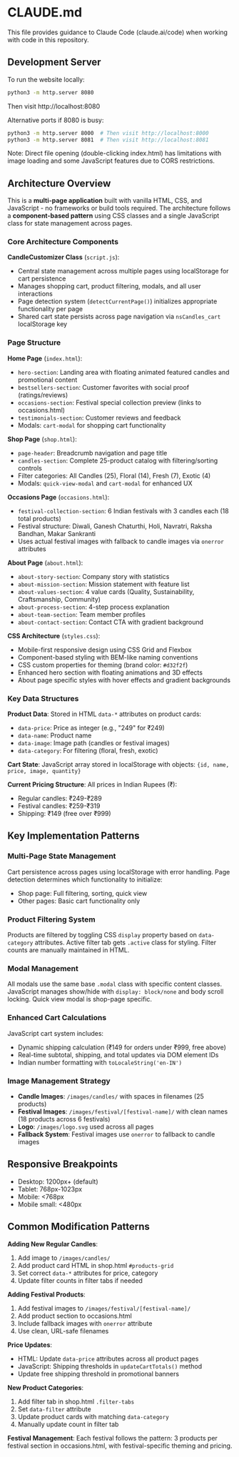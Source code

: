 # CLAUDE.md

This file provides guidance to Claude Code (claude.ai/code) when working with code in this repository.

## Development Server

To run the website locally:
```bash
python3 -m http.server 8080
```
Then visit http://localhost:8080

Alternative ports if 8080 is busy:
```bash
python3 -m http.server 8000  # Then visit http://localhost:8000
python3 -m http.server 8081  # Then visit http://localhost:8081
```

Note: Direct file opening (double-clicking index.html) has limitations with image loading and some JavaScript features due to CORS restrictions.

## Architecture Overview

This is a **multi-page application** built with vanilla HTML, CSS, and JavaScript - no frameworks or build tools required. The architecture follows a **component-based pattern** using CSS classes and a single JavaScript class for state management across pages.

### Core Architecture Components

**CandleCustomizer Class** (`script.js`): 
- Central state management across multiple pages using localStorage for cart persistence
- Manages shopping cart, product filtering, modals, and all user interactions
- Page detection system (`detectCurrentPage()`) initializes appropriate functionality per page
- Shared cart state persists across page navigation via `nsCandles_cart` localStorage key

### Page Structure

**Home Page** (`index.html`):
- `hero-section`: Landing area with floating animated featured candles and promotional content
- `bestsellers-section`: Customer favorites with social proof (ratings/reviews)
- `occasions-section`: Festival special collection preview (links to occasions.html)
- `testimonials-section`: Customer reviews and feedback
- Modals: `cart-modal` for shopping cart functionality

**Shop Page** (`shop.html`):
- `page-header`: Breadcrumb navigation and page title
- `candles-section`: Complete 25-product catalog with filtering/sorting controls
- Filter categories: All Candles (25), Floral (14), Fresh (7), Exotic (4)
- Modals: `quick-view-modal` and `cart-modal` for enhanced UX

**Occasions Page** (`occasions.html`):
- `festival-collection-section`: 6 Indian festivals with 3 candles each (18 total products)
- Festival structure: Diwali, Ganesh Chaturthi, Holi, Navratri, Raksha Bandhan, Makar Sankranti
- Uses actual festival images with fallback to candle images via `onerror` attributes

**About Page** (`about.html`):
- `about-story-section`: Company story with statistics
- `about-mission-section`: Mission statement with feature list
- `about-values-section`: 4 value cards (Quality, Sustainability, Craftsmanship, Community)
- `about-process-section`: 4-step process explanation
- `about-team-section`: Team member profiles
- `about-contact-section`: Contact CTA with gradient background

**CSS Architecture** (`styles.css`):
- Mobile-first responsive design using CSS Grid and Flexbox
- Component-based styling with BEM-like naming conventions
- CSS custom properties for theming (brand color: `#d32f2f`)
- Enhanced hero section with floating animations and 3D effects
- About page specific styles with hover effects and gradient backgrounds

### Key Data Structures

**Product Data**: Stored in HTML `data-*` attributes on product cards:
- `data-price`: Price as integer (e.g., "249" for ₹249)
- `data-name`: Product name
- `data-image`: Image path (candles or festival images)
- `data-category`: For filtering (floral, fresh, exotic)

**Cart State**: JavaScript array stored in localStorage with objects: `{id, name, price, image, quantity}`

**Current Pricing Structure**: All prices in Indian Rupees (₹):
- Regular candles: ₹249-₹289
- Festival candles: ₹259-₹319  
- Shipping: ₹149 (free over ₹999)

## Key Implementation Patterns

### Multi-Page State Management
Cart persistence across pages using localStorage with error handling. Page detection determines which functionality to initialize:
- Shop page: Full filtering, sorting, quick view
- Other pages: Basic cart functionality only

### Product Filtering System
Products are filtered by toggling CSS `display` property based on `data-category` attributes. Active filter tab gets `.active` class for styling. Filter counts are manually maintained in HTML.

### Modal Management
All modals use the same base `.modal` class with specific content classes. JavaScript manages show/hide with `display: block/none` and body scroll locking. Quick view modal is shop-page specific.

### Enhanced Cart Calculations
JavaScript cart system includes:
- Dynamic shipping calculation (₹149 for orders under ₹999, free above)
- Real-time subtotal, shipping, and total updates via DOM element IDs
- Indian number formatting with `toLocaleString('en-IN')`

### Image Management Strategy
- **Candle Images**: `/images/candles/` with spaces in filenames (25 products)
- **Festival Images**: `/images/festival/[festival-name]/` with clean names (18 products across 6 festivals)
- **Logo**: `/images/logo.svg` used across all pages
- **Fallback System**: Festival images use `onerror` to fallback to candle images

## Responsive Breakpoints
- Desktop: 1200px+ (default)
- Tablet: 768px-1023px 
- Mobile: <768px
- Mobile small: <480px

## Common Modification Patterns

**Adding New Regular Candles**:
1. Add image to `/images/candles/`
2. Add product card HTML in shop.html `#products-grid`
3. Set correct `data-*` attributes for price, category
4. Update filter counts in filter tabs if needed

**Adding Festival Products**:
1. Add festival images to `/images/festival/[festival-name]/`
2. Add product section to occasions.html
3. Include fallback images with `onerror` attribute
4. Use clean, URL-safe filenames

**Price Updates**: 
- HTML: Update `data-price` attributes across all product pages
- JavaScript: Shipping thresholds in `updateCartTotals()` method
- Update free shipping threshold in promotional banners

**New Product Categories**:
1. Add filter tab in shop.html `.filter-tabs`
2. Set `data-filter` attribute
3. Update product cards with matching `data-category`
4. Manually update count in filter tab

**Festival Management**:
Each festival follows the pattern: 3 products per festival section in occasions.html, with festival-specific theming and pricing.